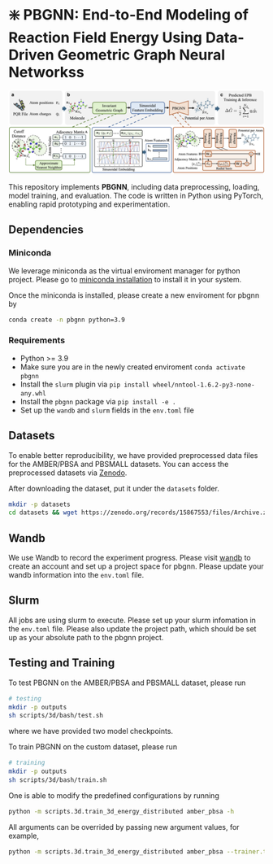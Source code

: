 # ❇️ PBGNN: End-to-End Modeling of Reaction Field Energy Using Data-Driven Geometric Graph Neural Networkss

![](assets/overview.jpg)

This repository implements **PBGNN**, including data preprocessing, loading, model training, and evaluation. The code is written in Python using PyTorch, enabling rapid prototyping and experimentation.


## Dependencies

### Miniconda

We leverage miniconda as the virtual enviroment manager for python project. Please go to [miniconda installation](https://www.anaconda.com/docs/getting-started/miniconda/install#linux-terminal-installer) to install it in your system.

Once the miniconda is installed, please create a new enviroment for pbgnn by

```bash
conda create -n pbgnn python=3.9
```

### Requirements

- Python >= 3.9
- Make sure you are in the newly created enviroment `conda activate pbgnn`
- Install the `slurm` plugin via `pip install wheel/nntool-1.6.2-py3-none-any.whl`
- Install the `pbgnn` package via `pip install -e .`
- Set up the `wandb` and `slurm` fields in the `env.toml` file

## Datasets

To enable better reproducibility, we have provided preprocessed data files for the AMBER/PBSA and PBSMALL datasets. You can access the preprocessed datasets via [Zenodo](https://doi.org/10.5281/zenodo.15867553).

After downloading the dataset, put it under the `datasets` folder.

```bash
mkdir -p datasets
cd datasets && wget https://zenodo.org/records/15867553/files/Archive.zip?download=1
```

## Wandb

We use Wandb to record the experiment progress. Please visit [wandb](https://wandb.ai/) to create an account and set up
a project space for pbgnn. Please update your wandb information into the `env.toml` file.

## Slurm

All jobs are using slurm to execute. Please set up your slurm infomation in the `env.toml` file. Please also update the
project path, which should be set up as your absolute path to the pbgnn project.

## Testing and Training

To test PBGNN on the AMBER/PBSA and PBSMALL dataset, please run

```bash
# testing
mkdir -p outputs
sh scripts/3d/bash/test.sh
```
where we have provided two model checkpoints.

To train PBGNN on the custom dataset, please run

```bash
# training
mkdir -p outputs
sh scripts/3d/bash/train.sh
```

One is able to modify the predefined configurations by running

```bash
python -m scripts.3d.train_3d_energy_distributed amber_pbsa -h
```

All arguments can be overrided by passing new argument values, for example,

```bash
python -m scripts.3d.train_3d_energy_distributed amber_pbsa --trainer.train-dataset-extra-config.neighbor-list-cutoff 15 --trainer.eval-dataset-extra-config.neighbor-list-cutoff 15 --trainer.train-num-steps 32000
```